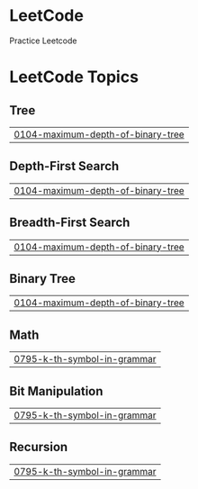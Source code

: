 # LeetCode
Practice Leetcode

<!---LeetCode Topics Start-->
# LeetCode Topics
## Tree
|  |
| ------- |
| [0104-maximum-depth-of-binary-tree](https://github.com/colorfulpanda88/LeetCode/tree/master/0104-maximum-depth-of-binary-tree) |
## Depth-First Search
|  |
| ------- |
| [0104-maximum-depth-of-binary-tree](https://github.com/colorfulpanda88/LeetCode/tree/master/0104-maximum-depth-of-binary-tree) |
## Breadth-First Search
|  |
| ------- |
| [0104-maximum-depth-of-binary-tree](https://github.com/colorfulpanda88/LeetCode/tree/master/0104-maximum-depth-of-binary-tree) |
## Binary Tree
|  |
| ------- |
| [0104-maximum-depth-of-binary-tree](https://github.com/colorfulpanda88/LeetCode/tree/master/0104-maximum-depth-of-binary-tree) |
## Math
|  |
| ------- |
| [0795-k-th-symbol-in-grammar](https://github.com/colorfulpanda88/LeetCode/tree/master/0795-k-th-symbol-in-grammar) |
## Bit Manipulation
|  |
| ------- |
| [0795-k-th-symbol-in-grammar](https://github.com/colorfulpanda88/LeetCode/tree/master/0795-k-th-symbol-in-grammar) |
## Recursion
|  |
| ------- |
| [0795-k-th-symbol-in-grammar](https://github.com/colorfulpanda88/LeetCode/tree/master/0795-k-th-symbol-in-grammar) |
<!---LeetCode Topics End-->